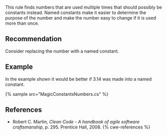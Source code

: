 This rule finds numbers that are used multiple times that should possibly be constants instead. Named constants make it easier to determine the purpose of the number and make the number easy to change if it is used more than once.


## Recommendation
Consider replacing the number with a named constant.


## Example
In the example shown it would be better if 3.14 was made into a named constant.

{% sample src="MagicConstantsNumbers.cs" %}

## References
* Robert C. Martin, *Clean Code - A handbook of agile software craftsmanship*, p. 295. Prentice Hall, 2008.
{% cwe-references %}
